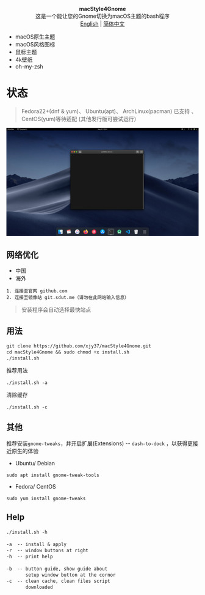 <p align="center"><strong>macStyle4Gnome</strong>
</br>
这是一个能让您的Gnome切换为macOS主题的bash程序
</br>
<a href="./README.md">English</a> | <a href="./README_zh_CN.md">简体中文</a>
</p>
</p>

+ macOS原生主题
+ macOS风格图标
+ 鼠标主题
+ 4k壁纸
+ oh-my-zsh

# 状态
> Fedora22+(dnf & yum)、 Ubuntu(apt)、 ArchLinux(pacman) 已支持 、CentOS(yum)等待适配 (其他发行版可尝试运行）

![sample](./sample.jpg)

## 网络优化
+ 中国
+ 海外
```
1. 连接至官网 github.com
2. 连接至镜像站 git.sdut.me（请勿在此网站输入信息）
```
> 安装程序会自动选择最快站点

## 用法
```
git clone https://github.com/xjy37/macStyle4Gnome.git
cd macStyle4Gnome && sudo chmod +x install.sh
./install.sh
```
推荐用法
```
./install.sh -a
```
清除缓存
```
./install.sh -c
```

## 其他
推荐安装`gnome-tweaks`，并开启扩展(Extensions) -- `dash-to-dock` ，以获得更接近原生的体验
+ Ubuntu/ Debian
```
sudo apt install gnome-tweak-tools
```
+ Fedora/ CentOS
```
sudo yum install gnome-tweaks
```

## Help
```
./install.sh -h

-a  -- install & apply
-r  -- window buttons at right
-h  -- print help

-b  -- button guide, show guide about
       setup window button at the cornor
-c  -- clean cache, clean files script
       downloaded
```
